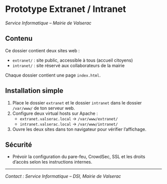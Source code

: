 
# Prototype Extranet / Intranet  
*Service Informatique – Mairie de Valserac*

## Contenu

Ce dossier contient deux sites web :

- `extranet/` : site public, accessible à tous (accueil citoyens)
- `intranet/` : site réservé aux collaborateurs de la mairie

Chaque dossier contient une page `index.html`.

## Installation simple

1. Place le dossier `extranet` et le dossier `intranet` dans le dossier `/var/www/` de ton serveur web.
2. Configure deux virtual hosts sur Apache :
    - `extranet.valserac.local` → `/var/www/extranet/`
    - `intranet.valserac.local` → `/var/www/intranet/`
3. Ouvre les deux sites dans ton navigateur pour vérifier l’affichage.

## Sécurité

- Prévoir la configuration du pare-feu, CrowdSec, SSL et les droits d’accès selon les instructions internes.

---

*Contact : Service Informatique – DSI, Mairie de Valserac*